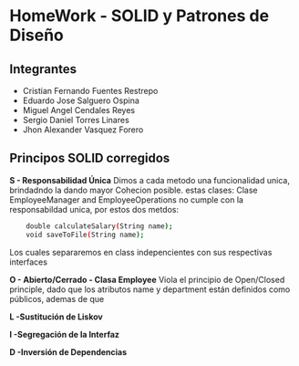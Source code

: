 # HomeWork - SOLID y Patrones de Diseño
## Integrantes

-  Cristian Fernando Fuentes Restrepo
-  Eduardo Jose Salguero Ospina
-  Miguel Angel Cendales Reyes
-  Sergio Daniel Torres Linares
-  Jhon Alexander Vasquez Forero

## Principos SOLID corregidos

**S - Responsabilidad Única**
Dimos a cada metodo una funcionalidad unica, brindadndo la dando mayor Cohecion posible.
estas clases: Clase EmployeeManager and EmployeeOperations no cumple con la responsabildad unica, por estos dos metdos:

```sh
    double calculateSalary(String name);
    void saveToFile(String name);
```

Los cuales separaremos en class indepencientes con sus respectivas interfaces  

**O - Abierto/Cerrado - Clasa Employee**
Viola el principio de Open/Closed principle, dado que los atributos name y department están definidos como públicos, ademas de que 

**L -Sustitución de Liskov**

**I -Segregación de la Interfaz**

**D -Inversión de Dependencias**
